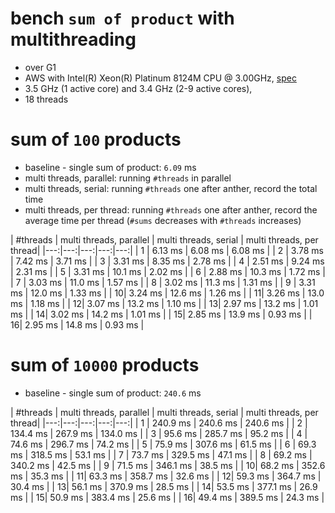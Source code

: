# bench `sum of product` with multithreading
* over G1
* AWS with Intel(R) Xeon(R) Platinum 8124M CPU @ 3.00GHz, [spec](https://en.wikichip.org/wiki/intel/xeon_platinum/8124m)
* 3.5 GHz (1 active core) and 3.4 GHz (2-9 active cores),
* 18 threads

# sum of `100` products
* baseline - single sum of product: `6.09` ms
* multi threads, parallel: running `#threads` in parallel
* multi threads, serial: running `#threads` one after anther, record the total time
* multi threads, per thread: running `#threads` one after anther, record the average time per thread (`#sums` decreases with `#threads` increases)

| #threads | multi threads, parallel   | multi threads, serial | multi threads, per thread|
|---:|---:|---:|---:|---:|
| 1 | 6.13 ms | 6.08 ms | 6.08 ms |
| 2 | 3.78 ms | 7.42 ms | 3.71 ms |
| 3 | 3.31 ms | 8.35 ms | 2.78 ms |
| 4 | 2.51 ms | 9.24 ms | 2.31 ms |
| 5 | 3.31 ms | 10.1 ms | 2.02 ms |
| 6 | 2.88 ms | 10.3 ms | 1.72 ms |
| 7 | 3.03 ms | 11.0 ms | 1.57 ms |
| 8 | 3.02 ms | 11.3 ms | 1.31 ms |
| 9 | 3.31 ms | 12.0 ms | 1.33 ms |
| 10| 3.24 ms | 12.6 ms | 1.26 ms |
| 11| 3.26 ms | 13.0 ms | 1.18 ms |
| 12| 3.07 ms | 13.2 ms | 1.10 ms |
| 13| 2.97 ms | 13.2 ms | 1.01 ms |
| 14| 3.02 ms | 14.2 ms | 1.01 ms |
| 15| 2.85 ms | 13.9 ms | 0.93 ms |
| 16| 2.95 ms | 14.8 ms | 0.93 ms |




# sum of `10000` products
* baseline - single sum of product: `240.6` ms

| #threads | multi threads, parallel   | multi threads, serial | multi threads, per thread|
|---:|---:|---:|---:|---:|
| 1 | 240.9 ms | 240.6 ms | 240.6 ms |
| 2 | 134.4 ms | 267.9 ms | 134.0 ms |
| 3 | 95.6 ms | 285.7 ms | 95.2 ms |
| 4 | 74.6 ms | 296.7 ms | 74.2 ms |
| 5 | 75.9 ms | 307.6 ms | 61.5 ms |
| 6 | 69.3 ms | 318.5 ms | 53.1 ms |
| 7 | 73.7 ms | 329.5 ms | 47.1 ms |
| 8 | 69.2 ms | 340.2 ms | 42.5 ms |
| 9 | 71.5 ms | 346.1 ms | 38.5 ms |
| 10| 68.2 ms | 352.6 ms | 35.3 ms |
| 11| 63.3 ms | 358.7 ms | 32.6 ms |
| 12| 59.3 ms | 364.7 ms | 30.4 ms |
| 13| 56.1 ms | 370.9 ms | 28.5 ms |
| 14| 53.5 ms | 377.1 ms | 26.9 ms |
| 15| 50.9 ms | 383.4 ms | 25.6 ms |
| 16| 49.4 ms | 389.5 ms | 24.3 ms |
